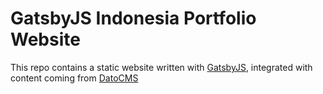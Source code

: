 # GatsbyJS Indonesia Portfolio Website

This repo contains a static website written with [GatsbyJS](https://www.gatsbyjs.org/), integrated with content coming from [DatoCMS](https://www.datocms.com)
